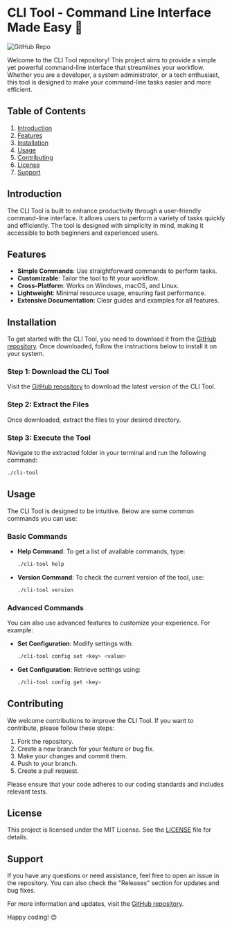 # CLI Tool - Command Line Interface Made Easy 🚀

![GitHub Repo](https://img.shields.io/badge/GitHub-CLI-blue?style=flat&logo=github)

Welcome to the CLI Tool repository! This project aims to provide a simple yet powerful command-line interface that streamlines your workflow. Whether you are a developer, a system administrator, or a tech enthusiast, this tool is designed to make your command-line tasks easier and more efficient.

## Table of Contents

1. [Introduction](#introduction)
2. [Features](#features)
3. [Installation](#installation)
4. [Usage](#usage)
5. [Contributing](#contributing)
6. [License](#license)
7. [Support](#support)

## Introduction

The CLI Tool is built to enhance productivity through a user-friendly command-line interface. It allows users to perform a variety of tasks quickly and efficiently. The tool is designed with simplicity in mind, making it accessible to both beginners and experienced users.

## Features

- **Simple Commands**: Use straightforward commands to perform tasks.
- **Customizable**: Tailor the tool to fit your workflow.
- **Cross-Platform**: Works on Windows, macOS, and Linux.
- **Lightweight**: Minimal resource usage, ensuring fast performance.
- **Extensive Documentation**: Clear guides and examples for all features.

## Installation

To get started with the CLI Tool, you need to download it from the [GitHub repository](https://github.com). Once downloaded, follow the instructions below to install it on your system.

### Step 1: Download the CLI Tool

Visit the [GitHub repository](https://github.com) to download the latest version of the CLI Tool.

### Step 2: Extract the Files

Once downloaded, extract the files to your desired directory.

### Step 3: Execute the Tool

Navigate to the extracted folder in your terminal and run the following command:

```bash
./cli-tool
```

## Usage

The CLI Tool is designed to be intuitive. Below are some common commands you can use:

### Basic Commands

- **Help Command**: To get a list of available commands, type:
  ```bash
  ./cli-tool help
  ```

- **Version Command**: To check the current version of the tool, use:
  ```bash
  ./cli-tool version
  ```

### Advanced Commands

You can also use advanced features to customize your experience. For example:

- **Set Configuration**: Modify settings with:
  ```bash
  ./cli-tool config set <key> <value>
  ```

- **Get Configuration**: Retrieve settings using:
  ```bash
  ./cli-tool config get <key>
  ```

## Contributing

We welcome contributions to improve the CLI Tool. If you want to contribute, please follow these steps:

1. Fork the repository.
2. Create a new branch for your feature or bug fix.
3. Make your changes and commit them.
4. Push to your branch.
5. Create a pull request.

Please ensure that your code adheres to our coding standards and includes relevant tests.

## License

This project is licensed under the MIT License. See the [LICENSE](LICENSE) file for details.

## Support

If you have any questions or need assistance, feel free to open an issue in the repository. You can also check the "Releases" section for updates and bug fixes.

For more information and updates, visit the [GitHub repository](https://github.com). 

Happy coding! 😊